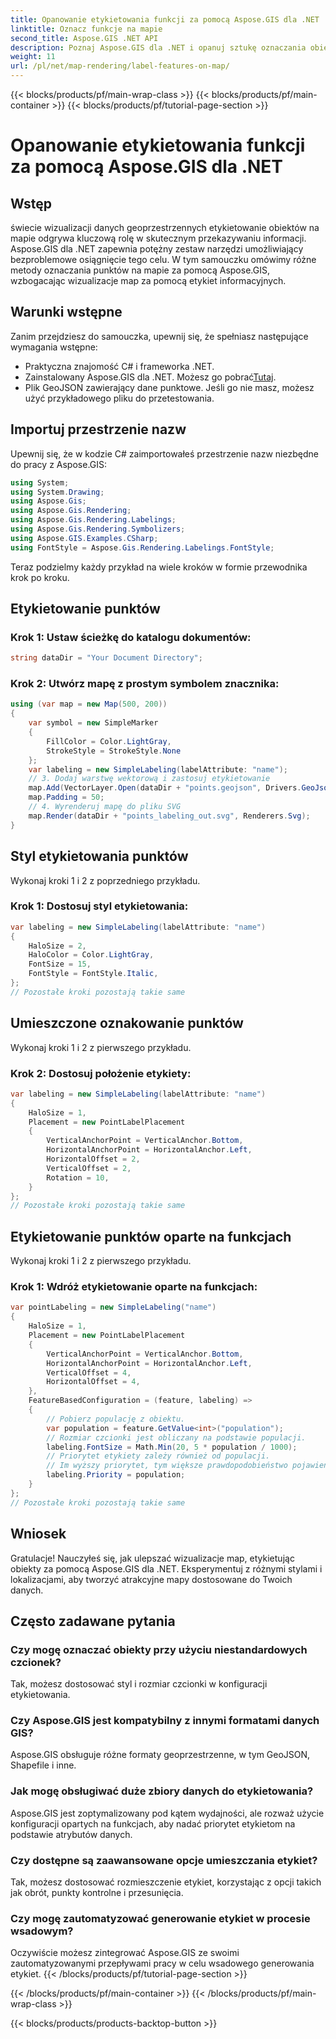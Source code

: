```yaml
---
title: Opanowanie etykietowania funkcji za pomocą Aspose.GIS dla .NET
linktitle: Oznacz funkcje na mapie
second_title: Aspose.GIS .NET API
description: Poznaj Aspose.GIS dla .NET i opanuj sztukę oznaczania obiektów na mapach. Ulepsz swoje wizualizacje geoprzestrzenne bez wysiłku. #Aspose #GIS
weight: 11
url: /pl/net/map-rendering/label-features-on-map/
---
```


{{< blocks/products/pf/main-wrap-class >}}
{{< blocks/products/pf/main-container >}}
{{< blocks/products/pf/tutorial-page-section >}}

# Opanowanie etykietowania funkcji za pomocą Aspose.GIS dla .NET

## Wstęp
świecie wizualizacji danych geoprzestrzennych etykietowanie obiektów na mapie odgrywa kluczową rolę w skutecznym przekazywaniu informacji. Aspose.GIS dla .NET zapewnia potężny zestaw narzędzi umożliwiający bezproblemowe osiągnięcie tego celu. W tym samouczku omówimy różne metody oznaczania punktów na mapie za pomocą Aspose.GIS, wzbogacając wizualizacje map za pomocą etykiet informacyjnych.
## Warunki wstępne
Zanim przejdziesz do samouczka, upewnij się, że spełniasz następujące wymagania wstępne:
- Praktyczna znajomość C# i frameworka .NET.
-  Zainstalowany Aspose.GIS dla .NET. Możesz go pobrać[Tutaj](https://releases.aspose.com/gis/net/).
- Plik GeoJSON zawierający dane punktowe. Jeśli go nie masz, możesz użyć przykładowego pliku do przetestowania.
## Importuj przestrzenie nazw
Upewnij się, że w kodzie C# zaimportowałeś przestrzenie nazw niezbędne do pracy z Aspose.GIS:
```csharp
using System;
using System.Drawing;
using Aspose.Gis;
using Aspose.Gis.Rendering;
using Aspose.Gis.Rendering.Labelings;
using Aspose.Gis.Rendering.Symbolizers;
using Aspose.GIS.Examples.CSharp;
using FontStyle = Aspose.Gis.Rendering.Labelings.FontStyle;
```
Teraz podzielmy każdy przykład na wiele kroków w formie przewodnika krok po kroku.
##  Etykietowanie punktów

### Krok 1: Ustaw ścieżkę do katalogu dokumentów:
```csharp
string dataDir = "Your Document Directory";
```
### Krok 2: Utwórz mapę z prostym symbolem znacznika:
```csharp
using (var map = new Map(500, 200))
{
    var symbol = new SimpleMarker
    {
        FillColor = Color.LightGray,
        StrokeStyle = StrokeStyle.None
    };
    var labeling = new SimpleLabeling(labelAttribute: "name");
    // 3. Dodaj warstwę wektorową i zastosuj etykietowanie
    map.Add(VectorLayer.Open(dataDir + "points.geojson", Drivers.GeoJson), symbol, labeling);
    map.Padding = 50;
    // 4. Wyrenderuj mapę do pliku SVG
    map.Render(dataDir + "points_labeling_out.svg", Renderers.Svg);
}
```
## Styl etykietowania punktów

Wykonaj kroki 1 i 2 z poprzedniego przykładu.

### Krok 1: Dostosuj styl etykietowania:
```csharp
var labeling = new SimpleLabeling(labelAttribute: "name")
{
    HaloSize = 2,
    HaloColor = Color.LightGray,
    FontSize = 15,
    FontStyle = FontStyle.Italic,
};
// Pozostałe kroki pozostają takie same
```
## Umieszczone oznakowanie punktów

Wykonaj kroki 1 i 2 z pierwszego przykładu.
### Krok 2: Dostosuj położenie etykiety:
```csharp
var labeling = new SimpleLabeling(labelAttribute: "name")
{
    HaloSize = 1,
    Placement = new PointLabelPlacement
    {
        VerticalAnchorPoint = VerticalAnchor.Bottom,
        HorizontalAnchorPoint = HorizontalAnchor.Left,
        HorizontalOffset = 2,
        VerticalOffset = 2,
        Rotation = 10,
    }
};
// Pozostałe kroki pozostają takie same
```
## Etykietowanie punktów oparte na funkcjach

Wykonaj kroki 1 i 2 z pierwszego przykładu.

### Krok 1: Wdróż etykietowanie oparte na funkcjach:
```csharp
var pointLabeling = new SimpleLabeling("name")
{
    HaloSize = 1,
    Placement = new PointLabelPlacement
    {
        VerticalAnchorPoint = VerticalAnchor.Bottom,
        HorizontalAnchorPoint = HorizontalAnchor.Left,
        VerticalOffset = 4,
        HorizontalOffset = 4,
    },
    FeatureBasedConfiguration = (feature, labeling) =>
    {
        // Pobierz populację z obiektu.
        var population = feature.GetValue<int>("population");
        // Rozmiar czcionki jest obliczany na podstawie populacji.
        labeling.FontSize = Math.Min(20, 5 * population / 1000);
        // Priorytet etykiety zależy również od populacji.
        // Im wyższy priorytet, tym większe prawdopodobieństwo pojawienia się etykiety na obrazie wyjściowym.
        labeling.Priority = population;
    }
};
// Pozostałe kroki pozostają takie same
```
## Wniosek
Gratulacje! Nauczyłeś się, jak ulepszać wizualizacje map, etykietując obiekty za pomocą Aspose.GIS dla .NET. Eksperymentuj z różnymi stylami i lokalizacjami, aby tworzyć atrakcyjne mapy dostosowane do Twoich danych.
## Często zadawane pytania
### Czy mogę oznaczać obiekty przy użyciu niestandardowych czcionek?
Tak, możesz dostosować styl i rozmiar czcionki w konfiguracji etykietowania.
### Czy Aspose.GIS jest kompatybilny z innymi formatami danych GIS?
Aspose.GIS obsługuje różne formaty geoprzestrzenne, w tym GeoJSON, Shapefile i inne.
### Jak mogę obsługiwać duże zbiory danych do etykietowania?
Aspose.GIS jest zoptymalizowany pod kątem wydajności, ale rozważ użycie konfiguracji opartych na funkcjach, aby nadać priorytet etykietom na podstawie atrybutów danych.
### Czy dostępne są zaawansowane opcje umieszczania etykiet?
Tak, możesz dostosować rozmieszczenie etykiet, korzystając z opcji takich jak obrót, punkty kontrolne i przesunięcia.
### Czy mogę zautomatyzować generowanie etykiet w procesie wsadowym?
Oczywiście możesz zintegrować Aspose.GIS ze swoimi zautomatyzowanymi przepływami pracy w celu wsadowego generowania etykiet.
{{< /blocks/products/pf/tutorial-page-section >}}

{{< /blocks/products/pf/main-container >}}
{{< /blocks/products/pf/main-wrap-class >}}

{{< blocks/products/products-backtop-button >}}
